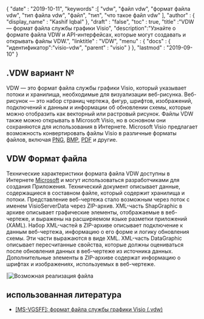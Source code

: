 {
  "date" : "2019-10-11",
  "keywords" :[ "vdw", "файл vdw", "формат файла vdw", "тип файла vdw", "файл", "тип", "что такое файл vdw" ],
  "author" : {
    "display_name" : "Kashif Iqbal"
},
  "draft" : "false",
  "toc" : true,
  "title" :"VDW — формат файла службы графики Visio",
  "description":"Узнайте о формате файла VDW и API-интерфейсах, которые могут создавать и открывать файлы VDW.",
  "linktitle" : "VDW",
  "menu" : {
    "docs" : {
"идентификатор":"visio-vdw",
      "parent" : "visio"
}
},
  "lastmod" : "2019-09-10"
}
## .VDW вариант №

VDW — это формат файла службы графики Visio, который указывает потоки и хранилища, необходимые для визуализации веб-рисунка. Веб-рисунок — это набор страниц чертежа, фигур, шрифтов, изображений, подключений к данным и информации об обновлении схемы, которые можно отобразить как векторный или растровый рисунок. Файлы VDW также можно открывать в Microsoft Visio, но в основном они сохраняются для использования в Интернете. Microsoft Visio предлагает возможность конвертировать файлы Visio в различные форматы файлов, включая [PNG](/ru/image/png/), [BMP](/ru/image/bmp/), [PDF](/ru/pdf/) и другие.

## **VDW** Формат файла

Технические характеристики формата файла VDW доступны в Интернете [Microsoft](https://msdn.microsoft.com/en-us/library/dd924076(v#office.12).aspx) и могут использоваться разработчиками для создания Приложения. Технический документ описывает данные, содержащиеся в составном файле, который содержит хранилища и потоки. Представление веб-чертежа стало возможным через поток с именем VisioServerData через ZIP-архив. XML-часть ShapGraphic в архиве описывает графические элементы, отображаемые в веб-чертеже, и выражены на расширяемом языке разметки приложений (XAML). Набор XML-частей в ZIP-архиве описывает подключение к данным веб-чертежа, информацию о его форме и логику обновления схемы. Эти части выражаются в виде XML. XML-часть DataGraphic описывает пересчитанные свойства, которые должны оцениваться после обновления данных в веб-чертеже из источника данных. Дополнительные элементы в ZIP-архиве содержат информацию о шрифтах и изображениях, используемых в веб-чертеже.

|![Возможная реализация файла](/ru/web/vdw.png "Возможная реализация файла")

## использованная литература

* [[MS-VGSFF]: формат файла службы графики Visio (.vdw)](https://msdn.microsoft.com/en-us/library/dd924076(v#office.12).aspx)

